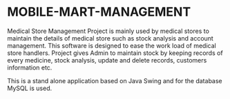 # MOBILE-MART-MANAGEMENT
Medical Store Management Project is mainly used by medical stores to maintain the details of medical store such as stock analysis and account management. This software is designed to ease the work load of medical store handlers. Project gives Admin to maintain stock by keeping records of every medicine, stock analysis, update and delete records, customers information etc.

This is a stand alone application based on Java Swing and for the database MySQL is used.
